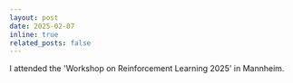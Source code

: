 ```yaml
---
layout: post
date: 2025-02-07
inline: true
related_posts: false
---
```


I attended the 'Workshop on Reinforcement Learning 2025' in Mannheim.  
